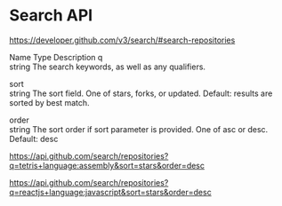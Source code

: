 # Search API  


https://developer.github.com/v3/search/#search-repositories


Name    Type    Description
q   
string  The search keywords, as well as any qualifiers.

sort    
string  The sort field. One of stars, forks, or updated. Default: results are sorted by best match.

order   
string  The sort order if sort parameter is provided. One of asc or desc. Default: desc



https://api.github.com/search/repositories?q=tetris+language:assembly&sort=stars&order=desc


https://api.github.com/search/repositories?q=reactjs+language:javascript&sort=stars&order=desc

